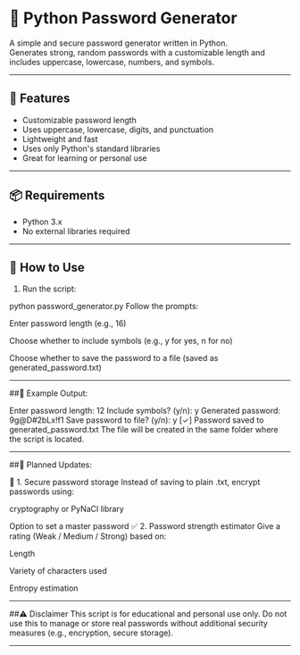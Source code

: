 # 🔐 Python Password Generator

A simple and secure password generator written in Python.  
Generates strong, random passwords with a customizable length and includes uppercase, lowercase, numbers, and symbols.

---

## 🚀 Features

- Customizable password length
- Uses uppercase, lowercase, digits, and punctuation
- Lightweight and fast
- Uses only Python's standard libraries
- Great for learning or personal use

---

## 📦 Requirements

- Python 3.x  
- No external libraries required

---

## 🧪 How to Use

1. Run the script:

python password_generator.py
Follow the prompts:

Enter password length (e.g., 16)

Choose whether to include symbols (e.g., y for yes, n for no)

Choose whether to save the password to a file (saved as generated_password.txt)

---
##🧾 Example Output:

Enter password length: 12
Include symbols? (y/n): y
Generated password: 9g@D#2bLx!f1
Save password to file? (y/n): y
[✓] Password saved to generated_password.txt
The file will be created in the same folder where the script is located.

---
##📌 Planned Updates:

🔐 1. Secure password storage
Instead of saving to plain .txt, encrypt passwords using:

cryptography or PyNaCl library

Option to set a master password
✅ 2. Password strength estimator
Give a rating (Weak / Medium / Strong) based on:

Length

Variety of characters used

Entropy estimation

---
##⚠️ Disclaimer
This script is for educational and personal use only.
Do not use this to manage or store real passwords without additional security measures (e.g., encryption, secure storage).

---
